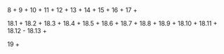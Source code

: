 8 + 9 + 10 + 11 + 12 + 13 + 14 + 15 + 16 + 17 +

18.1 + 18.2 + 18.3 + 18.4 + 18.5 + 18.6 + 18.7 + 18.8 + 18.9 + 18.10 + 18.11 + 18.12 - 18.13 +

19 +

